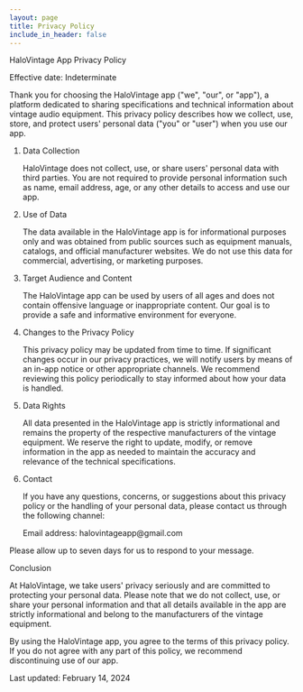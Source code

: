 ```yaml
---
layout: page
title: Privacy Policy
include_in_header: false
---
```


HaloVintage App Privacy Policy

Effective date: Indeterminate

Thank you for choosing the HaloVintage app ("we", "our", or "app"), a platform dedicated to sharing specifications and technical information about vintage audio equipment. This privacy policy describes how we collect, use, store, and protect users' personal data ("you" or "user") when you use our app.

<ol>
    <li>Data Collection</li>
    <p>HaloVintage does not collect, use, or share users' personal data with third parties. You are not required to provide personal information such as name, email address, age, or any other details to access and use our app.</p>
    <li>Use of Data</li>
    <p>The data available in the HaloVintage app is for informational purposes only and was obtained from public sources such as equipment manuals, catalogs, and official manufacturer websites. We do not use this data for commercial, advertising, or marketing purposes.</p>
    <li>Target Audience and Content</li>
    <p>The HaloVintage app can be used by users of all ages and does not contain offensive language or inappropriate content. Our goal is to provide a safe and informative environment for everyone.</p>
    <li>Changes to the Privacy Policy</li>
    <p>This privacy policy may be updated from time to time. If significant changes occur in our privacy practices, we will notify users by means of an in-app notice or other appropriate channels. We recommend reviewing this policy periodically to stay informed about how your data is handled.</p>
    <li>Data Rights</li>
    <p>All data presented in the HaloVintage app is strictly informational and remains the property of the respective manufacturers of the vintage equipment. We reserve the right to update, modify, or remove information in the app as needed to maintain the accuracy and relevance of the technical specifications.</p>
    <li>Contact</li>
    <p>If you have any questions, concerns, or suggestions about this privacy policy or the handling of your personal data, please contact us through the following channel:</p>
    <p>Email address: halovintageapp@gmail.com</p>
</ol>

Please allow up to seven days for us to respond to your message.

Conclusion

At HaloVintage, we take users' privacy seriously and are committed to protecting your personal data. Please note that we do not collect, use, or share your personal information and that all details available in the app are strictly informational and belong to the manufacturers of the vintage equipment.

By using the HaloVintage app, you agree to the terms of this privacy policy. If you do not agree with any part of this policy, we recommend discontinuing use of our app.

Last updated: February 14, 2024
